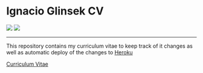 # Ignacio Glinsek CV
[![](https://img.shields.io/website-up-down-green-red/https/glinsekcv.herokuapp.com.svg?label=Ignacio&nbsp;Glinsek&nbsp;CV)](https://nachoglinsek.me/Ignacio_Glinsek-CV.pdf)
[![](https://img.shields.io/github/license/nakioman/cv.svg)](https://github.com/nakioman/cv/blob/master/LICENSE)

----
This repository contains my curriculum vitae to keep track of it changes as well as automatic deploy of the changes to [Heroku](http://heroku.com/)

[Curriculum Vitae](http://bit.ly/2RIknVp)